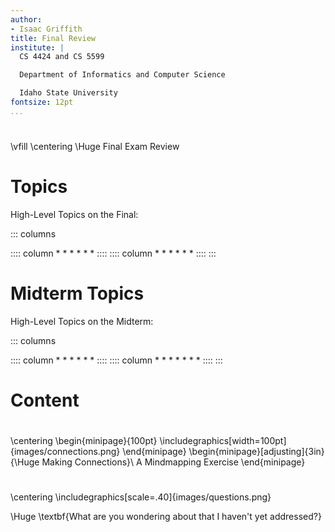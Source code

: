 ```yaml
---
author:
- Isaac Griffith
title: Final Review
institute: |
  CS 4424 and CS 5599

  Department of Informatics and Computer Science

  Idaho State University
fontsize: 12pt
...
```


#

\vfill
\centering
\Huge Final Exam Review

# Topics

High-Level Topics on the Final:

::: columns

:::: column
*
*
*
*
*
*
::::
:::: column
*
*
*
*
*
*
::::
:::

# Midterm Topics

High-Level Topics on the Midterm:

::: columns

:::: column
*
*
*
*
*
*
::::
:::: column
*
*
*
*
*
*
*
::::
:::

# Content

#

\centering
\begin{minipage}{100pt}
 \includegraphics[width=100pt]{images/connections.png}
\end{minipage}
\begin{minipage}[adjusting]{3in}
 {\Huge Making Connections}\\
 A Mindmapping Exercise
\end{minipage}

#

\centering
\includegraphics[scale=.40]{images/questions.png}

\Huge \textbf{What are you wondering about that I haven't yet addressed?}
